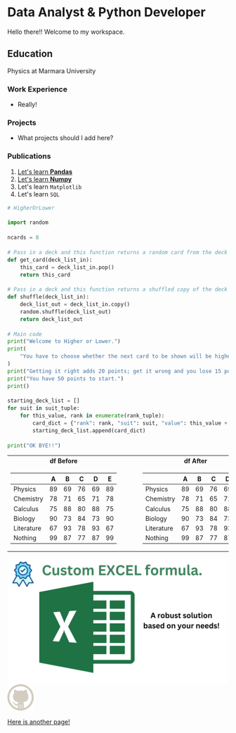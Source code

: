 # Data Analyst & Python Developer

Hello there!! Welcome to my workspace.

## Education
Physics at Marmara University

### Work Experience
- Really!

### Projects
- What projects should I add here?

### Publications
1. [Let's learn **Pandas**](/_posts/2012-09-12-how-to-write-a-blog.md)
2. [Let's learn **Numpy**](www.nijobair.com)
3. Let's learn `Matplotlib`
4. Let's learn `SQL`

```py
# HigherOrLower

import random

ncards = 8

# Pass in a deck and this function returns a random card from the deck
def get_card(deck_list_in):
    this_card = deck_list_in.pop()
    return this_card

# Pass in a deck and this function returns a shuffled copy of the deck
def shuffle(deck_list_in):
    deck_list_out = deck_list_in.copy()
    random.shuffle(deck_list_out)
    return deck_list_out

# Main code
print("Welcome to Higher or Lower.")
print(
    "You have to choose whether the next card to be shown will be higher or lower than the current card."
)
print("Getting it right adds 20 points; get it wrong and you lose 15 points.")
print("You have 50 points to start.")
print()

starting_deck_list = []
for suit in suit_tuple:
    for this_value, rank in enumerate(rank_tuple):
        card_dict = {"rank": rank, "suit": suit, "value": this_value + 1}
        starting_deck_list.append(card_dict)

print("OK BYE!!")
```
<div>
<table>
<tr><th>df Before</th><th>&nbsp;&nbsp;&nbsp;&nbsp;&nbsp;&nbsp;&nbsp;&nbsp;</th><th>df After</th></tr>
<tr><td markdown="1">

|            |   A |   B |   C |   D |   E |
|------------|-----|-----|-----|-----|-----|
| Physics    |  89 |  69 |  76 |  69 |  89 |
| Chemistry  |  78 |  71 |  65 |  71 |  78 |
| Calculus   |  75 |  88 |  80 |  88 |  75 |
| Biology    |  90 |  73 |  84 |  73 |  90 |
| Literature |  67 |  93 |  78 |  93 |  67 |
| Nothing    |  99 |  87 |  77 |  87 |  99 |

</td><td></td><td markdown="1">

|            |   A |   B |   C |   D |   E |
|------------|-----|-----|-----|-----|-----|
| Physics    |  89 |  69 |  76 |  69 |  89 |
| Chemistry  |  78 |  71 |  65 |  71 |  78 |
| Calculus   |  75 |  88 |  80 |  88 |  75 |
| Biology    |  90 |  73 |  84 |  73 |  90 |
| Literature |  67 |  93 |  78 |  93 |  67 |
| Nothing    |  99 |  87 |  77 |  87 |  99 |

</td></tr>
</table>
</div>

![Picture](./assets/images/trials.png)
![Picture](./assets/images/octocat-2x.png)

[Here is another page!](trial.md)